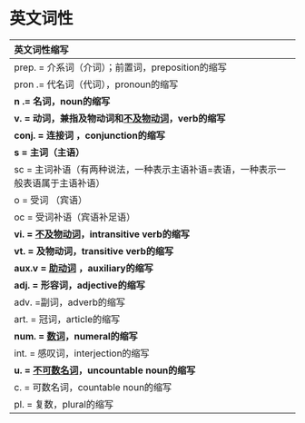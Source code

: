 # 英文词性

| 英文词性缩写                                                 |
| :----------------------------------------------------------- |
| prep. = 介系词（介词）；前置词，preposition的缩写            |
| pron .= 代名词（代词），pronoun的缩写                        |
| **n .= 名词，noun的缩写**                                    |
| **v. = 动词，兼指及物动词和[不及物动词](https://www.baidu.com/s?wd=不及物动词&tn=SE_PcZhidaonwhc_ngpagmjz&rsv_dl=gh_pc_zhidao)，verb的缩写** |
| **conj. = 连接词 ，conjunction的缩写**                       |
| **s = 主词（主语）**                                         |
| sc = 主词补语（有两种说法，一种表示主语补语=表语，一种表示一般表语属于主语补语） |
| o = 受词 （宾语）                                            |
| oc = 受词补语（宾语补足语）                                  |
| **vi. = [不及物动词](https://www.baidu.com/s?wd=不及物动词&tn=SE_PcZhidaonwhc_ngpagmjz&rsv_dl=gh_pc_zhidao)，intransitive verb的缩写** |
| **vt. = 及物动词，transitive verb的缩写**                    |
| **aux.v = [助动词](https://www.baidu.com/s?wd=助动词&tn=SE_PcZhidaonwhc_ngpagmjz&rsv_dl=gh_pc_zhidao) ，auxiliary的缩写** |
| **adj. = 形容词，adjective的缩写**                           |
| adv. =副词，adverb的缩写                                     |
| art. = 冠词，article的缩写                                   |
| **num. = [数词](https://www.baidu.com/s?wd=数词&tn=SE_PcZhidaonwhc_ngpagmjz&rsv_dl=gh_pc_zhidao)，numeral的缩写** |
| int. = 感叹词，interjection的缩写                            |
| **u. = [不可数名词](https://www.baidu.com/s?wd=不可数名词&tn=SE_PcZhidaonwhc_ngpagmjz&rsv_dl=gh_pc_zhidao)，uncountable noun的缩写** |
| c. = 可数名词，countable noun的缩写                          |
| pl. = 复数，plural的缩写                                     |